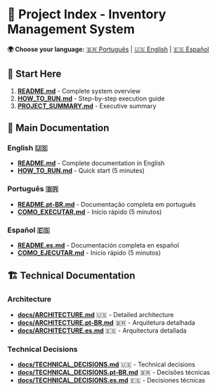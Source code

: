 # 📑 Project Index - Inventory Management System

**🌍 Choose your language:** [🇧🇷 Português](INDEX.md) | [🇺🇸 English](INDEX.en.md) | [🇪🇸 Español](INDEX.es.md)

## 🎯 Start Here

1. **[README.md](README.md)** - Complete system overview
2. **[HOW_TO_RUN.md](HOW_TO_RUN.md)** - Step-by-step execution guide
3. **[PROJECT_SUMMARY.md](PROJECT_SUMMARY.en.md)** - Executive summary

## 📖 Main Documentation

### English 🇺🇸
- **[README.md](README.md)** - Complete documentation in English
- **[HOW_TO_RUN.md](HOW_TO_RUN.md)** - Quick start (5 minutes)

### Português 🇧🇷
- **[README.pt-BR.md](README.pt-BR.md)** - Documentação completa em português
- **[COMO_EXECUTAR.md](COMO_EXECUTAR.md)** - Início rápido (5 minutos)

### Español 🇪🇸
- **[README.es.md](README.es.md)** - Documentación completa en español
- **[COMO_EJECUTAR.md](COMO_EJECUTAR.md)** - Inicio rápido (5 minutos)

## 🏗️ Technical Documentation

### Architecture
- **[docs/ARCHITECTURE.md](docs/ARCHITECTURE.md)** 🇺🇸 - Detailed architecture
- **[docs/ARCHITECTURE.pt-BR.md](docs/ARCHITECTURE.pt-BR.md)** 🇧🇷 - Arquitetura detalhada
- **[docs/ARCHITECTURE.es.md](docs/ARCHITECTURE.es.md)** 🇪🇸 - Arquitectura detallada

### Technical Decisions
- **[docs/TECHNICAL_DECISIONS.md](docs/TECHNICAL_DECISIONS.md)** 🇺🇸 - Technical decisions
- **[docs/TECHNICAL_DECISIONS.pt-BR.md](docs/TECHNICAL_DECISIONS.pt-BR.md)** 🇧🇷 - Decisões técnicas
- **[docs/TECHNICAL_DECISIONS.es.md](docs/TECHNICAL_DECISIONS.es.md)** 🇪🇸 - Decisiones técnicas